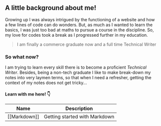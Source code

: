 ## A little background about me!
 
Growing up I was always intrigued by the functioning of a website and how a few lines of code can do wonders. But, as much as I wanted to learn the basics, I was just too bad at maths to pursue a course in the discipline. So, my love for codes took a break as I progressed further in my education. 

> I am finally a commerce graduate now and a full time Technical Writer

### So what now?
I am trying to learn every skill there is to become a proficient *Technical Writer*. Besides, being a non-tech graduate I like to make break-down my notes into very laymen terms, so that when I need a refresher, getting the context of my notes does not get tricky...

#### Learn with me here! 👇

| Name | Description|
|-------|------------|
|[[Markdown]]| Getting started with Markdown|

